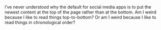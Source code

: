 I’ve never understood why the default for social media apps is to put the newest content at the top of the page rather than at the bottom. Am I weird because I like to read things top-to-bottom? Or am I weird because I like to read things in chronological order?